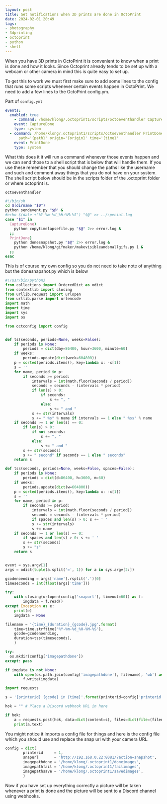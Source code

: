 ```yaml
---
layout: post
title: Get notifications when 3D prints are done in OctoPrint
date: 2024-02-01 20:49
tags:
- photography
- 3dprinting
- octoprint
- python
- shell
---
```


When you have 3D prints in OctoPrint it is convenient to know when a print is done and how it looks. Since Octoprint already tends to be set up with a webcam or other camera in mind this is quite easy to set up.

To get this to work we must first make sure to add some lines to the config that runs some scripts whenever certain events happen in OctoPrint. We need to add a few lines to the OctoPrint config.ym.

Part of `config.yml`
```yml
events:
  enabled: true
    - command: /home/klong/.octoprint1/scripts/octoeventhandler CaptureDone file='{file}'
    event: CaptureDone
    type: system
  - command: /home/klong/.octoprint1/scripts/octoeventhandler PrintDone name='{name}'
      path='{path}' origin='{origin}' time='{time}'
    event: PrintDone
    type: system
```

What this does it it will run a command whenever those events happen and we can send those to a shell script that is below that will handle them. If you use these remember that you should change the paths like the username and such and comment away things that you do not have on your system. The shell script below should be in the scripts folder of the .octoprint folder or where octoprint is.

`octoeventhandler`
```sh
#!/bin/sh
cd $(dirname "$0")
python sendevent.py "$@" &
#echo $(date +'%Y-%m-%d_%H:%M:%S') "$@" >> ../special.log
case "$1" in
  CaptureDone)
    python copytimelapsefile.py "$@" 2>> error.log &
  ;;
  PrintDone)
    python donesnapshot.py "$@" 2>> error.log &
    python /home/klong/gifmaker/makevisibleandsmallgifs.py 1 &
  ;;
esac
```

This is of course my own config so you do not need to take note of anything but the donesnapshot.py which is below

```py
#!/usr/bin/python3
from collections import OrderedDict as odict
from contextlib import closing
from urllib.request import urlopen
from urllib.parse import urlencode
import math
import time
import sys
import os

from octconfig import config


def ts(seconds, periods=None, weeks=False):
    if periods is None:
        periods = dict(day=86400, hour=3600, minute=60)
    if weeks:
        periods.update(dict(week=604800))
    p = sorted(periods.items(), key=lambda x: -x[1])
    s = ''
    for name, period in p:
        if seconds >= period:
            intervals = int(math.floor(seconds / period))
            seconds = seconds - (intervals * period)
            if len(s) > 0:
                if seconds:
                    s += ", "
                else:
                    s += " and "
            s += str(intervals)
            s += " %s" % name if intervals == 1 else " %ss" % name
    if seconds >= 1 or len(s) == 0:
        if len(s) > 0:
            if not seconds:
                s += ", "
            else:
                s += " and "
        s += str(seconds)
        s += " second" if seconds == 1 else " seconds"
    return s

def tss(seconds, periods=None, weeks=False, spaces=False):
    if periods is None:
        periods = dict(d=86400, h=3600, m=60)
    if weeks:
        periods.update(dict(w=604800))
    p = sorted(periods.items(), key=lambda x: -x[1])
    s = ''
    for name, period in p:
        if seconds >= period:
            intervals = int(math.floor(seconds / period))
            seconds = seconds - (intervals * period)
            if spaces and len(s) > 0: s += ' '
            s += str(intervals)
            s += name
    if seconds >= 1 or len(s) == 0:
        if spaces and len(s) > 0: s += ' '
        s += str(seconds)
        s += "s"
    return s


event = sys.argv[1]
args = odict(tuple(a.split('=', 1)) for a in sys.argv[2:])

gcodenoending = args['name'].rsplit('.')[0]
timeseconds = int(float(args['time']))

try:
    with closing(urlopen(config['snapurl'], timeout=60)) as f:
        imgdata = f.read()
except Exception as e:
    print(e)
    imgdata = None

filename = '{time}_{duration}_{gcode}.jpg'.format(
    time=time.strftime('%Y-%m-%d_%H-%M-%S'),
    gcode=gcodenoending,
    duration=tss(timeseconds),
    )

try:
  os.mkdir(config['imagepathdone'])
except: pass

if imgdata is not None:
    with open(os.path.join(config['imagepathdone'], filename), 'wb') as f:
        f.write(imgdata)

import requests

s = '{printerid} {gcode} in {time}'.format(printerid=config['printerid'], gcode=gcodenoending, time=ts(timeseconds))

hok = "" # Place a Discord webhook URL in here

if hok:
    a = requests.post(hok, data=dict(content=s), files=dict(file=(filename, imgdata)), timeout=10)
    print(a.text)
```

You might notice it imports a config file for things and here is the config file which you should use and replace the snap url with your camera URL.

```py
config = dict(
        printerid     = 1,
        snapurl       = 'http://192.168.0.22:8081/?action=snapshot',
        imagepathdone = '/home/klong/.octoprint1/doneimages',
        imagepathfail = '/home/klong/.octoprint1/failimages',
        imagepathsave = '/home/klong/.octoprint1/savedimages',
        )

```

Now if you have set up everything correctly a picture will be taken whenever a print is done and the picture will be sent to a Discord channel using webhooks.
